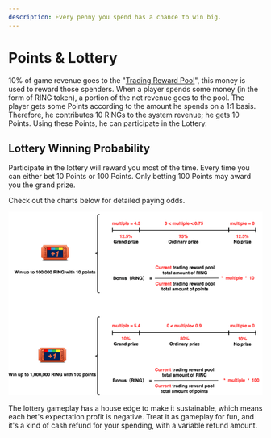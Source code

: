 ```yaml
---
description: Every penny you spend has a chance to win big.
---
```


# Points & Lottery

10% of game revenue goes to the "[Trading Reward Pool](https://github.com/evolutionlandorg/docs/tree/2ab96551eb7d459320117c910c5d879ac9538d99/advanced/evolution-land-dao/revenue-model/README.md#trading-reward-pool)", this money is used to reward those spenders. When a player spends some money \(in the form of RING token\), a portion of the net revenue goes to the pool. The player gets some Points according to the amount he spends on a 1:1 basis. Therefore, he contributes 10 RINGs to the system revenue; he gets 10 Points. Using these Points, he can participate in the Lottery.

## Lottery Winning Probability

Participate in the lottery will reward you most of the time. Every time you can either bet 10 Points or 100 Points. Only betting 100 Points may award you the grand prize.

Check out the charts below for detailed paying odds.

![Lottery Winning Probability](../../.gitbook/assets/lottery-odds.png)

The lottery gameplay has a house edge to make it sustainable, which means each bet's expectation profit is negative. Treat it as gameplay for fun, and it's a kind of cash refund for your spending, with a variable refund amount.

